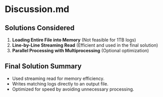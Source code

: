 # Discussion.md

## Solutions Considered
1. **Loading Entire File into Memory** (Not feasible for 1TB logs)
2. **Line-by-Line Streaming Read** (Efficient and used in the final solution)
3. **Parallel Processing with Multiprocessing** (Optional optimization)

## Final Solution Summary
- Used streaming read for memory efficiency.
- Writes matching logs directly to an output file.
- Optimized for speed by avoiding unnecessary processing.

